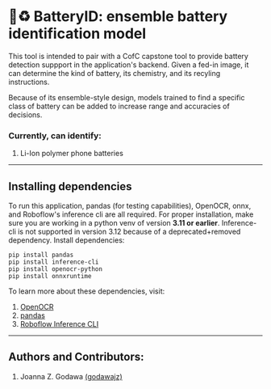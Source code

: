 # 🔋♻️ BatteryID: ensemble battery identification model
This tool is intended to pair with a CofC capstone tool to provide battery detection suppport in the application's backend. Given a fed-in image, it can determine the kind of battery, its chemistry, and its recyling instructions.

Because of its ensemble-style design, models trained to find a specific class of battery can be added to increase range and accuracies of decisions.

### Currently, can identify:
1. Li-Ion polymer phone batteries

________________

## Installing dependencies
To run this application, pandas (for testing capabilities), OpenOCR, onnx, and Roboflow's inference cli are all required. For proper installation, make sure you are working in a python venv of version **3.11 or earlier**. Inference-cli is not supported in version 3.12 because of a deprecated+removed dependency.
Install dependencies:
```shell
pip install pandas
pip install inference-cli
pip install openocr-python
pip install onnxruntime
```
To learn more about these dependencies, visit:
1. [OpenOCR](https://github.com/Topdu/OpenOCR/tree/main) 
2. [pandas](https://pandas.pydata.org/)
3. [Roboflow Inference CLI](https://inference.roboflow.com/inference_helpers/inference_cli/)
__________________
## Authors and Contributors:
1. Joanna Z. Godawa [(godawajz)](https://github.com/godawajz)

